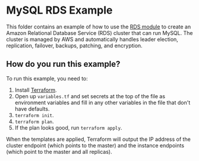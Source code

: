 # MySQL RDS Example

This folder contains an example of how to use the [RDS module](/modules/rds) to create an Amazon 
Relational Database Service (RDS) cluster that can run MySQL. The cluster is managed by AWS and
automatically handles leader election, replication, failover, backups, patching, and encryption. 

## How do you run this example?

To run this example, you need to:

1. Install [Terraform](https://www.terraform.io/).
1. Open up `variables.tf` and set secrets at the top of the file as environment variables and fill in any other variables in
   the file that don't have defaults. 
1. `terraform init`.
1. `terraform plan`.
1. If the plan looks good, run `terraform apply`.

When the templates are applied, Terraform will output the IP address of the cluster endpoint (which points to the 
master) and the instance endpoints (which point to the master and all replicas). 
